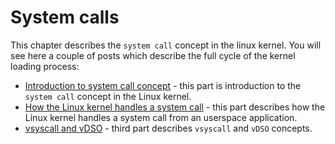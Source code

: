 # System calls

This chapter describes the `system call` concept in the linux kernel. You will see here a
couple of posts which describe the full cycle of the kernel loading process:

* [Introduction to system call concept](http://0xax.gitbooks.io/linux-insides/content/SysCall/syscall-1.html) - this part is introduction to the `system call` concept in the Linux kernel.
* [How the Linux kernel handles a system call](http://0xax.gitbooks.io/linux-insides/content/SysCall/syscall-2.html) - this part describes how the Linux kernel handles a system call from an userspace application.
* [vsyscall and vDSO](http://0xax.gitbooks.io/linux-insides/content/SysCall/syscall-2.html) - third part describes `vsyscall` and `vDSO` concepts.
